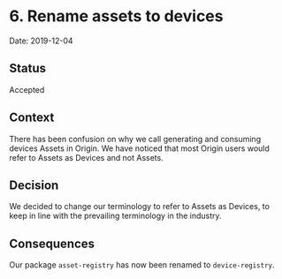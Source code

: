 # 6. Rename assets to devices

Date: 2019-12-04

## Status

Accepted

## Context

There has been confusion on why we call generating and consuming devices Assets in Origin. We have noticed that most Origin users would refer to Assets as Devices and not Assets.

## Decision

We decided to change our terminology to refer to Assets as Devices, to keep in line with the prevailing terminology in the industry.

## Consequences

Our package `asset-registry` has now been renamed to `device-registry`.
